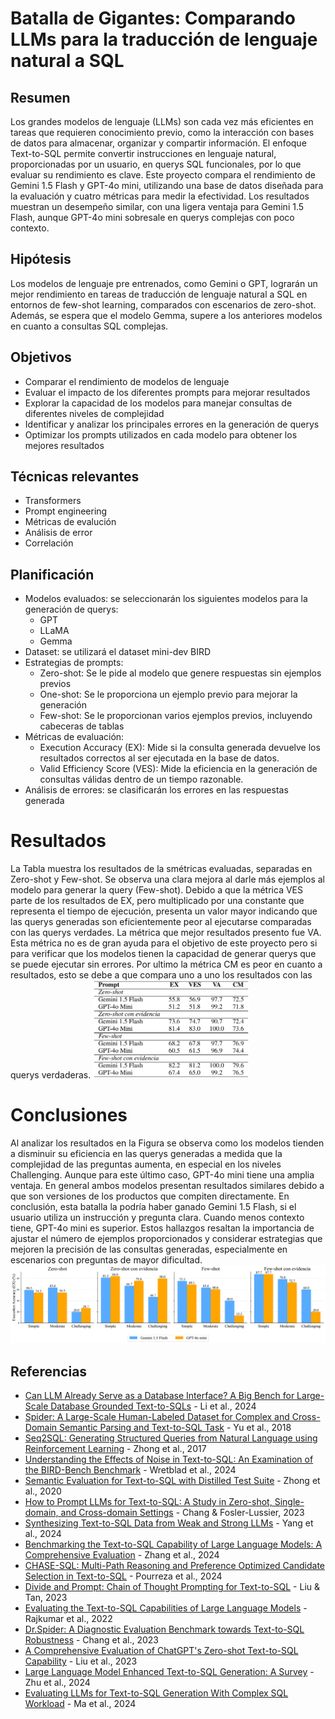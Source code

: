 # Batalla de Gigantes: Comparando LLMs para la traducción de lenguaje natural a SQL


## Resumen
Los grandes modelos de lenguaje (LLMs) son cada vez más eficientes en tareas que requieren conocimiento previo, como la interacción con bases de datos para almacenar, organizar y compartir información. El enfoque Text-to-SQL permite convertir instrucciones en lenguaje natural, proporcionadas por un usuario, en querys SQL funcionales, por lo que evaluar su rendimiento es clave. Este proyecto compara el rendimiento de Gemini 1.5 Flash y GPT-4o mini, utilizando una base de datos diseñada para la evaluación y cuatro métricas para medir la efectividad. Los resultados muestran un desempeño similar, con una ligera ventaja para Gemini 1.5 Flash, aunque GPT-4o mini sobresale en querys complejas con poco contexto.

## Hipótesis
Los modelos de lenguaje pre entrenados, como Gemini o GPT, lograrán un mejor rendimiento en tareas de traducción de lenguaje natural a SQL en entornos de few-shot learning, comparados con escenarios de zero-shot. Además, se espera que el modelo Gemma, supere a los anteriores modelos en cuanto a consultas SQL complejas.

## Objetivos 
- Comparar el rendimiento de modelos de lenguaje 
- Evaluar el impacto de los diferentes prompts para mejorar resultados 
- Explorar la capacidad de los modelos para manejar consultas de diferentes niveles de complejidad
- Identificar y analizar los principales errores en la generación de querys 
- Optimizar los prompts utilizados en cada modelo para obtener los mejores resultados

## Técnicas relevantes
- Transformers 
- Prompt engineering
- Métricas de evalución
- Análisis de error
- Correlación 

## Planificación 
- Modelos evaluados: se seleccionarán los siguientes modelos para la generación de querys: 
  - GPT
  - LLaMA
  - Gemma
- Dataset: se utilizará el dataset mini-dev BIRD 
- Estrategias de prompts:  
  - Zero-shot: Se le pide al modelo que genere respuestas sin ejemplos previos
  - One-shot: Se le proporciona un ejemplo previo para mejorar la generación
  - Few-shot: Se le proporcionan varios ejemplos previos, incluyendo cabeceras de tablas
- Métricas de evaluación: 
  - Execution Accuracy (EX): Mide si la consulta generada devuelve los resultados correctos al ser ejecutada en la base de datos.
  - Valid Efficiency Score (VES): Mide la eficiencia en la generación de consultas válidas dentro de un tiempo razonable.
- Análisis de errores: se clasificarán los errores en las respuestas generada

# Resultados 
La Tabla muestra los resultados de la smétricas  evaluadas, separadas en Zero-shot y Few-shot. Se observa una clara mejora al darle más ejemplos al modelo para generar la query (Few-shot). Debido a que la métrica VES parte de los resultados de EX, pero multiplicado por una constante que representa el tiempo de ejecución, presenta un valor mayor indicando que las querys generadas son eficientemente peor al ejecutarse comparadas con las querys verdades. La métrica que mejor resultados presento fue VA. Esta métrica no es de gran ayuda para el objetivo de este proyecto pero si para verificar que los modelos tienen la capacidad de generar querys que se puede ejecutar sin errores. Por ultimo
la métrica CM es peor en cuanto a resultados, esto se debe a que compara uno a uno los resultados con las querys verdaderas. 
<img src="https://github.com/EnzoRg/text_mining/blob/main/imagen/table_results.png" alt="Table" width="250"/>

# Conclusiones
Al analizar los resultados en la Figura se observa como los modelos tienden a disminuir su eficiencia en las querys generadas a medida que la complejidad de las preguntas aumenta, en especial en los niveles Challenging. Aunque para este último caso, GPT-4o mini tiene una amplia ventaja. En general ambos modelos presentan resultados similares debido a que son versiones de los productos que compiten directamente. En conclusión, esta
 batalla la podría haber ganado Gemini 1.5 Flash, si el usuario utiliza un instrucción y pregunta clara. Cuando menos contexto tiene, GPT-4o mini es superior. Estos hallazgos resaltan la importancia de ajustar el número de ejemplos proporcionados y considerar estrategias que mejoren la precisión de las consultas generadas, especialmente en escenarios con preguntas de mayor dificultad.
![image](https://github.com/EnzoRg/text_mining/blob/main/imagen/ex_total_1x4.png)

## Referencias
- [Can LLM Already Serve as a Database Interface? A Big Bench for Large-Scale Database Grounded Text-to-SQLs](https://neurips.cc/) - Li et al., 2024  
- [Spider: A Large-Scale Human-Labeled Dataset for Complex and Cross-Domain Semantic Parsing and Text-to-SQL Task](https://arxiv.org/abs/1809.08887) - Yu et al., 2018  
- [Seq2SQL: Generating Structured Queries from Natural Language using Reinforcement Learning](https://arxiv.org/abs/1709.00103) - Zhong et al., 2017  
- [Understanding the Effects of Noise in Text-to-SQL: An Examination of the BIRD-Bench Benchmark](https://arxiv.org/abs/2402.12243) - Wretblad et al., 2024  
- [Semantic Evaluation for Text-to-SQL with Distilled Test Suite](https://www.aclweb.org/anthology/2020.emnlp-main.582/) - Zhong et al., 2020  
- [How to Prompt LLMs for Text-to-SQL: A Study in Zero-shot, Single-domain, and Cross-domain Settings](https://arxiv.org/abs/2305.11853) - Chang & Fosler-Lussier, 2023  
- [Synthesizing Text-to-SQL Data from Weak and Strong LLMs](https://doi.org/10.48550/arXiv.2408.03256) - Yang et al., 2024  
- [Benchmarking the Text-to-SQL Capability of Large Language Models: A Comprehensive Evaluation](https://doi.org/10.48550/arXiv.2403.02951) - Zhang et al., 2024  
- [CHASE-SQL: Multi-Path Reasoning and Preference Optimized Candidate Selection in Text-to-SQL](https://arxiv.org/abs/2410.01943) - Pourreza et al., 2024  
- [Divide and Prompt: Chain of Thought Prompting for Text-to-SQL](https://arxiv.org/abs/2304.11556) - Liu & Tan, 2023  
- [Evaluating the Text-to-SQL Capabilities of Large Language Models](https://arxiv.org/abs/2204.00498) - Rajkumar et al., 2022  
- [Dr.Spider: A Diagnostic Evaluation Benchmark towards Text-to-SQL Robustness](https://arxiv.org/abs/2301.08881) - Chang et al., 2023  
- [A Comprehensive Evaluation of ChatGPT's Zero-shot Text-to-SQL Capability](https://arxiv.org/abs/2303.13547) - Liu et al., 2023  
- [Large Language Model Enhanced Text-to-SQL Generation: A Survey](https://arxiv.org/abs/2410.06011) - Zhu et al., 2024  
- [Evaluating LLMs for Text-to-SQL Generation With Complex SQL Workload](https://arxiv.org/abs/2407.19517) - Ma et al., 2024  

